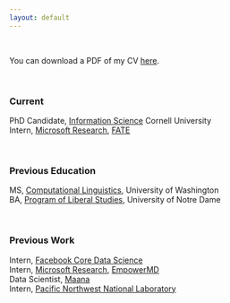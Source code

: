 ```yaml
---
layout: default
---
```


<br>

You can download a PDF of my CV [here](http://maria-antoniak.github.io/resources/maria_antoniak.pdf).

<br>

### Current

PhD Candidate, [Information Science](http://infosci.cornell.edu/) Cornell University  
Intern, [Microsoft Research](https://www.microsoft.com/en-us/research/), [FATE](https://www.microsoft.com/en-us/research/group/fate/)  

<br>

### Previous Education

MS, [Computational Linguistics](https://www.compling.uw.edu/), University of Washington  
BA, [Program of Liberal Studies](https://pls.nd.edu/), University of Notre Dame  

<br>

### Previous Work

Intern, [Facebook Core Data Science](https://research.fb.com/core-data-science/)  
Intern, [Microsoft Research](https://www.microsoft.com/en-us/research/), [EmpowerMD](https://www.microsoft.com/en-us/research/project/empowermd/)  
Data Scientist, [Maana](https://www.maana.io/)  
Intern, [Pacific Northwest National Laboratory](https://www.pnl.gov/)  

<br><br>

<!-- #### Current

<table style="width:100%">
  <tr>
    <td width="25%">2016 - Present</td>
    <td>PhD Candidate, <a href="http://infosci.cornell.edu/">Information Science</a> Cornell University</td>
  </tr>
  <tr>
    <td width="25%">Summer 2020 - Present</td>
    <td>Intern, Microsoft Research Montreal, <a href="https://www.microsoft.com/en-us/research/group/fate/">FATE</a></td>
  </tr>
</table>

<br>

#### Previous Education

<table style="width:100%">
  <tr>
    <td width="25%">2013-2014</td>
    <td>MS, <a href="https://www.compling.uw.edu/">Computational Linguistics</a>, University of Washington</td>
  </tr>
  <tr>
    <td width="25%">2007-2011</td>
    <td>BA, <a href="https://pls.nd.edu/">Program of Liberal Studies</a>, University of Notre Dame</td>
  </tr>
</table>

<br>

#### Previous Work

<table style="width:100%">
  <tr>
    <td width="25%">Summer 2019</td>
    <td>Intern, <a href="https://research.fb.com/core-data-science/">Facebook Core Data Science</a></td>
  </tr>
  <tr>
    <td width="25%">Summer 2018</td>
    <td>Intern, <a href="https://www.microsoft.com/en-us/research/">Microsoft Research</a></td>
  </tr>
  <tr>
    <td width="25%">2014-2016</td>
    <td>Data Scientist, <a href="https://www.maana.io/">Maana</a></td>
  </tr>
  <tr>
    <td width="25%">Summer-Fall 2014</td>
    <td>Intern, <a href="https://www.pnl.gov/">Pacific Northwest National Laboratory</a></td>
  </tr>
  <tr>
    <td width="25%">Summer 2013</td>
    <td>Intern, <a href="https://www.pnl.gov/">Pacific Northwest National Laboratory</a></td>
  </tr>
</table> -->